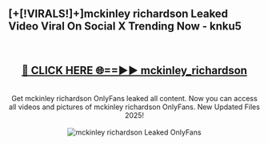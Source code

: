 <h2>[+[!VIRALS!]+]mckinley richardson Leaked Video Viral On Social X Trending Now - knku5</h2>
<br>
<div align="center">
<h2><a href="https://libra.edu.pl?mckinley_richardson" rel="nofollow">🔴 CLICK HERE 🌐==►► mckinley_richardson</a></h2>
<br>
Get mckinley richardson OnlyFans leaked all content. Now you can access all videos and pictures of mckinley richardson OnlyFans. New Updated Files 2025!
<br>
<br>
<a href="https://libra.edu.pl?mckinley_richardson" rel="nofollow" data-target="animated-image.originalLink"><img src="https://i.ibb.co.com/WyWwxjT/player-gif2.gif" alt="mckinley richardson Leaked OnlyFans" style="max-width: 100%; display: inline-block;" data-target="animated-image.originalImage"></a>
</div>
<br>
